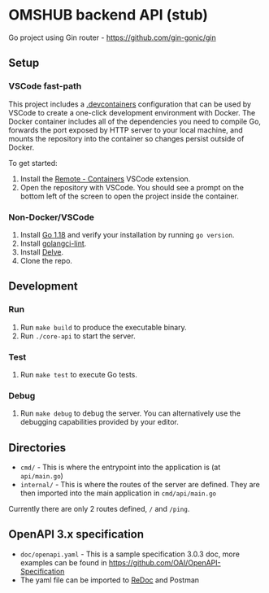 # OMSHUB backend API (stub)

Go project using Gin router - https://github.com/gin-gonic/gin

## Setup

### VSCode fast-path

This project includes a [.devcontainers](https://code.visualstudio.com/docs/remote/containers) configuration
that can be used by VSCode to create a one-click development environment with Docker. The Docker container
includes all of the dependencies you need to compile Go, forwards the port exposed by HTTP server to your
local machine, and mounts the repository into the container so changes persist outside of Docker.

To get started:

1. Install the [Remote - Containers](https://marketplace.visualstudio.com/items?itemName=ms-vscode-remote.remote-containers)
   VSCode extension.
2. Open the repository with VSCode. You should see a prompt on the bottom left of the screen to open the
   project inside the container.

### Non-Docker/VSCode

1. Install [Go 1.18](https://go.dev/doc/install) and verify your installation by running `go version`.
2. Install [golangci-lint](https://golangci-lint.run/usage/install/#local-installation).
3. Install [Delve](https://github.com/go-delve/delve/tree/master/Documentation/installation).
2. Clone the repo.

## Development

### Run

1. Run `make build` to produce the executable binary.
2. Run `./core-api` to start the server.

### Test

1. Run `make test` to execute Go tests.

### Debug

1. Run `make debug` to debug the server. You can alternatively use the debugging capabilities provided by your editor.

## Directories

* `cmd/` - This is where the entrypoint into the application is (at `api/main.go`)
* `internal/` - This is where the routes of the server are defined. They are then imported into the main application in `cmd/api/main.go`

Currently there are only 2 routes defined, `/` and `/ping`.

## OpenAPI 3.x specification

* `doc/openapi.yaml` - This is a sample specification 3.0.3 doc, more examples can be found in https://github.com/OAI/OpenAPI-Specification
* The yaml file can be imported to [ReDoc](https://redocly.github.io/redoc/) and Postman
